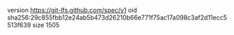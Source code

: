 version https://git-lfs.github.com/spec/v1
oid sha256:29c855fbb12e24ab5b473d26210b66e771f75ac17a098c3af2d11ecc5513f639
size 1505
